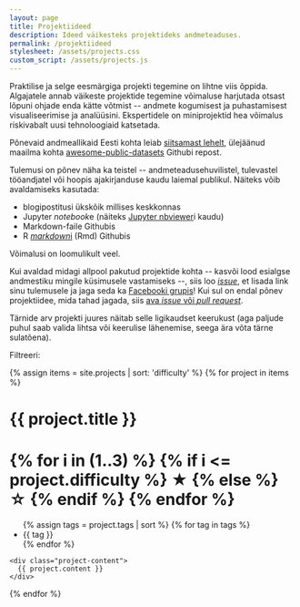 ```yaml
---
layout: page
title: Projektiideed
description: Ideed väikesteks projektideks andmeteaduses.
permalink: /projektiideed
stylesheet: /assets/projects.css
custom_script: /assets/projects.js
---
```


Praktilise ja selge eesmärgiga projekti tegemine on lihtne viis õppida.
Algajatele annab väikeste projektide tegemine võimaluse harjutada otsast lõpuni ohjade enda kätte võtmist -- andmete kogumisest ja puhastamisest visualiseerimise ja analüüsini.
Ekspertidele on miniprojektid hea võimalus riskivabalt uusi tehnoloogiaid katsetada.

Põnevaid andmeallikaid Eesti kohta leiab [siitsamast lehelt](/index.html#andmestikud), ülejäänud maailma kohta [awesome-public-datasets](https://github.com/caesar0301/awesome-public-datasets) Githubi repost.

Tulemusi on põnev näha ka teistel -- andmeteadusehuvilistel, tulevastel tööandjatel või hoopis ajakirjanduse kaudu laiemal publikul. Näiteks võib avaldamiseks kasutada:

* blogipostitusi ükskõik millises keskkonnas
* Jupyter *notebook*e (näiteks [Jupyter nbviewer](https://nbviewer.jupyter.org/)i kaudu)
* Markdown-faile Githubis
* R [*markdown*i](https://github.com/rstudio/blogdown) (Rmd) Githubis

Võimalusi on loomulikult veel.

Kui avaldad midagi allpool pakutud projektide kohta -- kasvõi lood esialgse andmestiku mingile küsimusele vastamiseks --, siis loo [*issue*](https://github.com/datasciee/datasciee.github.io/issues), et lisada link sinu tulemusele ja jaga seda ka [Facebooki grupis](https://facebook.com/groups/datasci.ee)! Kui sul on endal põnev projektiidee, mida tahad jagada, siis [ava *issue* või *pull request*](https://github.com/datasciee/datasciee.github.io).

Tärnide arv projekti juures näitab selle ligikaudset keerukust (aga paljude puhul saab valida lihtsa või keerulise lähenemise, seega ära võta tärne sulatõena).

<div id="project-label-filters">
    <p>Filtreeri:</p>
    <ul class="project-tags"></ul>
</div>

{% assign items = site.projects | sort: 'difficulty' %}
{% for project in items %}
<div class="project">
	<div class="project-meta">
	<h1 class="project-title">{{ project.title }}</h1>
	<!-- Project difficulty -->
	<h1 class="project-difficulty">
		{% for i in (1..3) %}
			{% if i <= project.difficulty %}
				<span>★</span>
			{% else %}
				<span>☆</span>
			{% endif %}
		{% endfor %}
	</h1>
	<!-- Project tags -->
	<ul class="project-tags">
	    {% assign tags = project.tags | sort %}
		{% for tag in tags %}
		<li class="project-tag tag"> {{ tag }} </li>
		{% endfor %}
	</ul>
	</div>

	<div class="project-content">
	  {{ project.content }}
	</div>
</div>

{% endfor %}